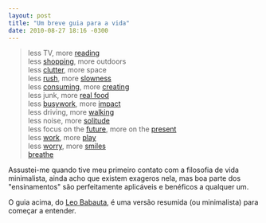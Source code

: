 ```yaml
---
layout: post
title: "Um breve guia para a vida"
date: 2010-08-27 18:16 -0300
---
```

> less TV, more [reading](http://zenhabits.net/how-to-instill-the-love-of-reading-in-your-child-or-yourself/)  
> less [shopping](http://mnmlist.com/consumerism-vs-minimalism), more outdoors  
> less [clutter](http://zenhabits.net/living-simply-the-ultimate-guide-to-conquering-your-clutter/), more space  
> less [rush](http://zenhabits.net/no-hurry/), more [slowness](http://zenhabits.net/the-10-essential-rules-for-slowing-down-and-enjoying-life-more/)  
> less [consuming](http://zenhabits.net/edit-your-life-part-6-a-media-fast/), more [creating](http://zenhabits.net/the-little-but-really-useful-guide-to-creativity/)  
> less junk, more [real food](http://zenhabits.net/the-anti-fast-food-diet/)  
> less [busywork](http://mnmlist.com/how-to-be-less-busy-in-a-busy-busy-world), more [impact](http://zenhabits.net/the-art-of-the-small-how-to-make-an-impact/)  
> less driving, more [walking](http://mnmlist.com/joy-of-walking)  
> less noise, more [solitude](http://zenhabits.net/solitude/)  
> less focus on the [future](http://zenhabits.net/no-goal/), more on the [present](http://zenhabits.net/a-simple-guide-to-being-present-for-the-overworked-and-overwhelmed/)  
> less [work](http://zenhabits.net/the-lazy-manifesto-do-less-then-do-even-less/), more [play](http://zenhabits.net/how-to-be-childlike/)  
> less [worry](http://zenhabits.net/12-practical-steps-for-learning-to-go-with-the-flow/), more [smiles](http://zenhabits.net/ways-to-make-someone-happy-today/)  
> [breathe](http://zenhabits.net/breathe/)

Assustei-me quando tive meu primeiro contato com a filosofia de vida minimalista, ainda acho que existem exageros nela, mas boa parte dos "ensinamentos" são perfeitamente aplicáveis e benéficos a qualquer um.

O guia acima, do [Leo Babauta](http://zenhabits.net/brief-guide/), é uma versão resumida (ou minimalista) para começar a entender.
